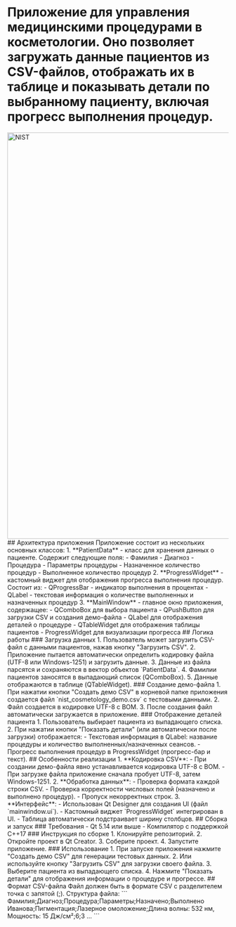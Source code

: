 # Приложение для управления медицинскими процедурами в косметологии. Оно позволяет загружать данные пациентов из CSV-файлов, отображать их в таблице и показывать детали по выбранному пациенту, включая прогресс выполнения процедур.
<img width="1644" height="925" alt="NIST" src="https://github.com/user-attachments/assets/9a415f8c-1645-44cf-86c2-78340857d44a" />
## Архитектура приложения
Приложение состоит из нескольких основных классов:
1. **PatientData** - класс для хранения данных о пациенте. Содержит следующие поля:
   - Фамилия
   - Диагноз
   - Процедура
   - Параметры процедуры
   - Назначенное количество процедур
   - Выполненное количество процедур
2. **ProgressWidget** - кастомный виджет для отображения прогресса выполнения процедур. Состоит из:
   - QProgressBar - индикатор выполнения в процентах
   - QLabel - текстовая информация о количестве выполненных и назначенных процедур
3. **MainWindow** - главное окно приложения, содержащее:
   - QComboBox для выбора пациента
   - QPushButton для загрузки CSV и создания демо-файла
   - QLabel для отображения деталей о процедуре
   - QTableWidget для отображения таблицы пациентов
   - ProgressWidget для визуализации прогресса
## Логика работы
### Загрузка данных
1. Пользователь может загрузить CSV-файл с данными пациентов, нажав кнопку "Загрузить CSV".
2. Приложение пытается автоматически определить кодировку файла (UTF-8 или Windows-1251) и загрузить данные.
3. Данные из файла парсятся и сохраняются в вектор объектов `PatientData`.
4. Фамилии пациентов заносятся в выпадающий список (QComboBox).
5. Данные отображаются в таблице (QTableWidget).
### Создание демо-файла
1. При нажатии кнопки "Создать демо CSV" в корневой папке приложения создается файл `nist_cosmetology_demo.csv` с тестовыми данными.
2. Файл создается в кодировке UTF-8 с BOM.
3. После создания файл автоматически загружается в приложение.
### Отображение деталей пациента
1. Пользователь выбирает пациента из выпадающего списка.
2. При нажатии кнопки "Показать детали" (или автоматически после загрузки) отображается:
   - Текстовая информация в QLabel: название процедуры и количество выполненных/назначенных сеансов.
   - Прогресс выполнения процедур в ProgressWidget (прогресс-бар и текст).
## Особенности реализации
1. **Кодировка CSV**: 
   - При создании демо-файла явно устанавливается кодировка UTF-8 с BOM.
   - При загрузке файла приложение сначала пробует UTF-8, затем Windows-1251.
2. **Обработка данных**:
   - Проверка формата каждой строки CSV.
   - Проверка корректности числовых полей (назначено и выполнено процедур).
   - Пропуск некорректных строк.
3. **Интерфейс**:
   - Использован Qt Designer для создания UI (файл `mainwindow.ui`).
   - Кастомный виджет `ProgressWidget` интегрирован в UI.
   - Таблица автоматически подстраивает ширину столбцов.
## Сборка и запуск
### Требования
- Qt 5.14 или выше
- Компилятор с поддержкой C++17
### Инструкция по сборке
1. Клонируйте репозиторий.
2. Откройте проект в Qt Creator.
3. Соберите проект.
4. Запустите приложение.
### Использование
1. При запуске приложения нажмите "Создать демо CSV" для генерации тестовых данных.
2. Или используйте кнопку "Загрузить CSV" для загрузки своего файла.
3. Выберите пациента из выпадающего списка.
4. Нажмите "Показать детали" для отображения информации о процедуре и прогрессе.
## Формат CSV-файла
Файл должен быть в формате CSV с разделителем точка с запятой (;). Структура файла:
```
Фамилия;Диагноз;Процедура;Параметры;Назначено;Выполнено
Иванова;Пигментация;Лазерное омоложение;Длина волны: 532 нм, Мощность: 15 Дж/см²;6;3
...
```
